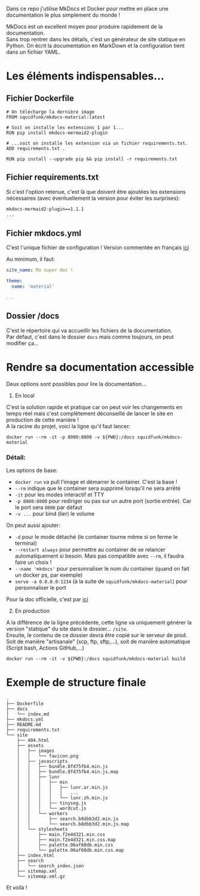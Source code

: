 Dans ce repo j'utilise MkDocs et Docker pour mettre en place une documentation le plus simplement du monde !

MkDocs est un excellent moyen pour produire rapidement de la documentation.  
Sans trop rentrer dans les détails, c'est un générateur de site statique en Python. On écrit la documentation en MarkDown et la configuration tient dans un fichier YAML.


# Les éléments indispensables...

## Fichier Dockerfile

```
# On télécharge la dernière image
FROM squidfunk/mkdocs-material:latest

# Soit on installe les extensions 1 par 1...
RUN pip install mkdocs-mermaid2-plugin

# ...soit on installe les extension via un fichier requirements.txt.
ADD requirements.txt .

RUN pip install --upgrade pip && pip install -r requirements.txt
```

## Fichier requirements.txt

Si c'est l'option retenue, c'est là que doivent être ajoutées les extensions nécessaires (avec éventuellement la version pour éviter les surprises):

```txt
mkdocs-mermaid2-plugin==1.1.1
...
```

## Fichier mkdocs.yml

C'est l'unique fichier de configuration ! Version commentée en français [ici](https://github.com/ericECmorlaix/base_mkdocs_material/blob/main/mkdocs.yml)

Au minimum, il faut: 

```yml
site_name: Ma super doc !

theme:
  name: 'material'

...
```

## Dossier /docs

C'est le répertoire qui va accueillir les fichiers de la documentation.  
Par défaut, c'est dans le dossier `docs` mais comme toujours, on peut modifier ça...


# Rendre sa documentation accessible

Deux options sont possibles pour lire la documentation...

1. En local

C'est la solution rapide et pratique car on peut voir les changements en temps réel mais c'est complètement déconseillé de lancer le site en production de cette manière !  
A la racine du projet, voici la ligne qu'il faut lancer:

`docker run --rm -it -p 8000:8000 -v ${PWD}:/docs squidfunk/mkdocs-material`

### Détail:

Les options de base: 

- `docker run` va pull l'image et démarrer le container. C'est la base !
- `--rm` indique que le container sera supprimé lorsqu'il ne sera arrêté
- `-it` pour les modes interactif et TTY
- `-p 8080:8000` pour rediriger ou pas sur un autre port (sortie:entrée). Car le port sera `8000` par défaut
- `-v ...` pour bind (lier) le volume

On peut aussi ajouter:

- `-d` pour le mode détaché (le container tourne même si on ferme le terminal)
- `--restart always` pour permettre au container de se relancer automatiquement si besoin. Mais pas compatible avec `--rm`, il faudra faire un choix !
- `--name 'mkdocs'` pour personnaliser le nom du container (quand on fait un docker ps, par exemple)
- `serve -a 0.0.0.0:1234` (à la suite de `squidfunk/mkdocs-material`) pour personnaliser le port 

Pour la doc officielle, c'est par [ici](https://docs.docker.com/reference/cli/docker/container/run/)

2. En production

A la différence de la ligne précédente, cette ligne va uniquement générer la version "statique" du site dans le dossier... `/site`.  
Ensuite, le contenu de ce dossier devra être copié sur le serveur de prod. Soit de manière "artisanale" (scp, ftp, sftp,...), soit de manière automatique (Script bash, Actions GitHub,...)

`docker run --rm -it -v ${PWD}:/docs squidfunk/mkdocs-material build`


# Exemple de structure finale

```
.
├── Dockerfile
├── docs
│   └── index.md
├── mkdocs.yml
├── README.md
├── requirements.txt
└── site
    ├── 404.html
    ├── assets
    │   ├── images
    │   │   └── favicon.png
    │   ├── javascripts
    │   │   ├── bundle.8fd75fb4.min.js
    │   │   ├── bundle.8fd75fb4.min.js.map
    │   │   ├── lunr
    │   │   │   ├── min
    │   │   │   │   ├── lunr.ar.min.js
    │   │   │   │   │   ...
    │   │   │   │   └── lunr.zh.min.js
    │   │   │   ├── tinyseg.js
    │   │   │   └── wordcut.js
    │   │   └── workers
    │   │       ├── search.b8dbb3d2.min.js
    │   │       └── search.b8dbb3d2.min.js.map
    │   └── stylesheets
    │       ├── main.f2e4d321.min.css
    │       ├── main.f2e4d321.min.css.map
    │       ├── palette.06af60db.min.css
    │       └── palette.06af60db.min.css.map
    ├── index.html
    ├── search
    │   └── search_index.json
    ├── sitemap.xml
    └── sitemap.xml.gz
```

Et voilà !
